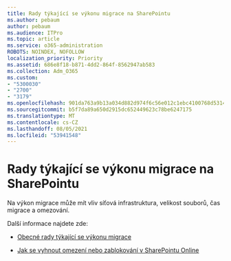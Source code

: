```yaml
---
title: Rady týkající se výkonu migrace na SharePointu
ms.author: pebaum
author: pebaum
ms.audience: ITPro
ms.topic: article
ms.service: o365-administration
ROBOTS: NOINDEX, NOFOLLOW
localization_priority: Priority
ms.assetid: 686e8f18-b871-4dd2-864f-8562947ab583
ms.collection: Adm_O365
ms.custom:
- "5300030"
- "2700"
- "3179"
ms.openlocfilehash: 901da763a9b13a034d882d974f6c56e012c1ebc4100768d5314a2e8fa80bdb31
ms.sourcegitcommit: b5f7da89a650d2915dc652449623c78be6247175
ms.translationtype: MT
ms.contentlocale: cs-CZ
ms.lasthandoff: 08/05/2021
ms.locfileid: "53941548"
---
```

# <a name="sharepoint-migration-performance-guidance"></a>Rady týkající se výkonu migrace na SharePointu

Na výkon migrace může mít vliv síťová infrastruktura, velikost souborů, čas migrace a omezování.

Další informace najdete zde:

- [Obecné rady týkající se výkonu migrace](https://docs.microsoft.com/sharepointmigration/sharepoint-online-and-onedrive-migration-speed)

- [Jak se vyhnout omezení nebo zablokování v SharePointu Online](https://docs.microsoft.com/sharepoint/dev/general-development/how-to-avoid-getting-throttled-or-blocked-in-sharepoint-online)
